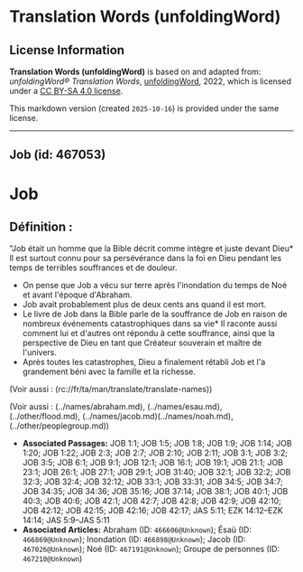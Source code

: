 # Translation Words (unfoldingWord)

## License Information

**Translation Words (unfoldingWord)** is based on and adapted from: _unfoldingWord® Translation Words_, [unfoldingWord](https://unfoldingword.org/utw), 2022, which is licensed under a [CC BY-SA 4.0 license](https://creativecommons.org/licenses/by-sa/4.0/legalcode.en).

This markdown version (created `2025-10-16`) is provided under the same license.



--------------------------------

## Job (id: 467053)

Job
===

Définition :
------------

"Job était un homme que la Bible décrit comme intègre et juste devant Dieu\* Il est surtout connu pour sa persévérance dans la foi en Dieu pendant les temps de terribles souffrances et de douleur.

* On pense que Job a vécu sur terre après l'inondation du temps de Noé et avant l'époque d'Abraham.
* Job avait probablement plus de deux cents ans quand il est mort.
* Le livre de Job dans la Bible parle de la souffrance de Job en raison de nombreux événements catastrophiques dans sa vie\* Il raconte aussi comment lui et d'autres ont répondu à cette souffrance, ainsi que la perspective de Dieu en tant que Créateur souverain et maître de l'univers.
* Après toutes les catastrophes, Dieu a finalement rétabli Job et l'a grandement béni avec la famille et la richesse.

(Voir aussi : (rc://fr/ta/man/translate/translate\-names))

(Voir aussi : (../names/abraham.md), (../names/esau.md), (../other/flood.md), (../names/jacob.md)(../names/noah.md), (../other/peoplegroup.md))

* **Associated Passages:** JOB 1:1; JOB 1:5; JOB 1:8; JOB 1:9; JOB 1:14; JOB 1:20; JOB 1:22; JOB 2:3; JOB 2:7; JOB 2:10; JOB 2:11; JOB 3:1; JOB 3:2; JOB 3:5; JOB 6:1; JOB 9:1; JOB 12:1; JOB 16:1; JOB 19:1; JOB 21:1; JOB 23:1; JOB 26:1; JOB 27:1; JOB 29:1; JOB 31:40; JOB 32:1; JOB 32:2; JOB 32:3; JOB 32:4; JOB 32:12; JOB 33:1; JOB 33:31; JOB 34:5; JOB 34:7; JOB 34:35; JOB 34:36; JOB 35:16; JOB 37:14; JOB 38:1; JOB 40:1; JOB 40:3; JOB 40:6; JOB 42:1; JOB 42:7; JOB 42:8; JOB 42:9; JOB 42:10; JOB 42:12; JOB 42:15; JOB 42:16; JOB 42:17; JAS 5:11; EZK 14:12–EZK 14:14; JAS 5:9–JAS 5:11
* **Associated Articles:** Abraham (ID: `466606@Unknown`); Ésaü (ID: `466869@Unknown`); Inondation (ID: `466898@Unknown`); Jacob (ID: `467026@Unknown`); Noé (ID: `467191@Unknown`); Groupe de personnes (ID: `467210@Unknown`)

